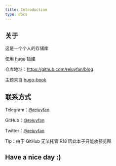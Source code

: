 ```yaml
---
title: Introduction
type: docs
---
```


## 关于  

这是一个个人的存储库  

使用 [hugo](https://gohugo.io/) 搭建  

仓库地址：<https://github.com/reiuyfan/blog>  

主题来自 [hugo-book](https://github.com/alex-shpak/hugo-book)

## 联系方式																					
Telegram：[@reiuyfan](https://t.me/reiuyfan)  

GitHub：[@reiuyfan](https://github.com/reiuyfan)  

Twitter：[@reiuyfan](https://twitter.com/reiuyfan)  

Tip：由于 GitHub 无法托管 R18 因此本子只能放预览图  

## Have a nice day :)